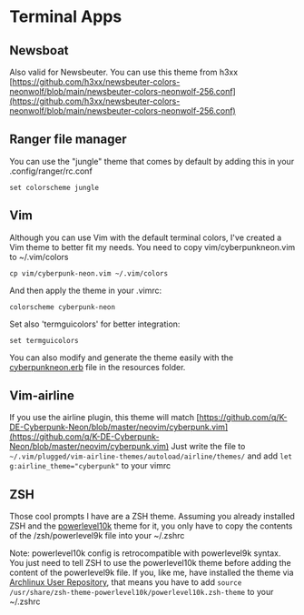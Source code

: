# Terminal Apps

## Newsboat

Also valid for Newsbeuter. You can use this theme from h3xx [https://github.com/h3xx/newsbeuter-colors-neonwolf/blob/main/newsbeuter-colors-neonwolf-256.conf](https://github.com/h3xx/newsbeuter-colors-neonwolf/blob/main/newsbeuter-colors-neonwolf-256.conf)

## Ranger file manager

You can use the "jungle" theme that comes by default by adding this in your .config/ranger/rc.conf

`set colorscheme jungle` 

## Vim

Although you can use Vim with the default terminal colors, I've created a Vim theme to better fit my needs. You need to copy vim/cyberpunkneon.vim to ~/.vim/colors

`cp vim/cyberpunk-neon.vim ~/.vim/colors`

And then apply the theme in your .vimrc:

`colorscheme cyberpunk-neon`

Set also 'termguicolors' for better integration:

`set termguicolors`

You can also modify and generate the theme easily with the [cyberpunkneon.erb](https://github.com/romainl/vim-rnb/) file in the resources folder.

## Vim-airline 

If you use the airline plugin, this theme will match [https://github.com/q/K-DE-Cyberpunk-Neon/blob/master/neovim/cyberpunk.vim](https://github.com/q/K-DE-Cyberpunk-Neon/blob/master/neovim/cyberpunk.vim)
Just write the file to `~/.vim/plugged/vim-airline-themes/autoload/airline/themes/` and add `let g:airline_theme="cyberpunk"` to your vimrc

## ZSH

Those cool prompts I have are a ZSH theme. Assuming you already installed ZSH and the [powerlevel10k](https://github.com/romkatv/powerlevel10k) theme for it, you only have to copy the contents of the /zsh/powerlevel9k file into your ~/.zshrc 

Note: powerlevel10k config is retrocompatible with powerlevel9k syntax. You just need to tell ZSH to use the powerlevel10k theme before adding the content of the powerlevel9k file. If you, like me, have installed the theme via [Archlinux User Repository](https://aur.archlinux.org/packages/zsh-theme-powerlevel10k-git/), that means you have to add `source /usr/share/zsh-theme-powerlevel10k/powerlevel10k.zsh-theme` to your ~/.zshrc
